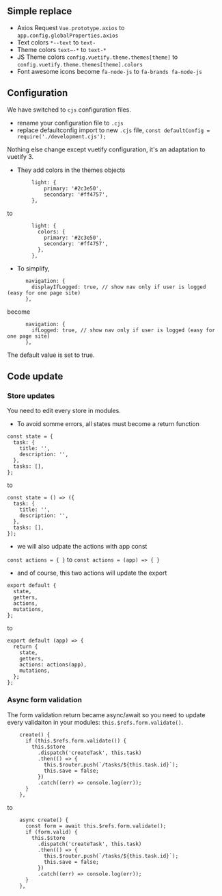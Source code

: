 ## Simple replace

- Axios Request `Vue.prototype.axios` to `app.config.globalProperties.axios`
- Text colors `*--text` to `text-`
- Theme colors `text—-*` to `text-*`
- JS Theme colors `config.vuetify.theme.themes[theme]` to `config.vuetify.theme.themes[theme].colors`
- Font awesome icons become `fa-node-js` to `fa-brands fa-node-js`

## Configuration

We have switched to `cjs` configuration files.

- rename your configuration file to `.cjs`
- replace defaultconfig import to new `.cjs` file, `const defaultConfig = require('./development.cjs');`

Nothing else change except vuetify configuration, it's an adaptation to vuetify 3.

- They add colors in the themes objects

```
        light: {
            primary: '#2c3e50',
            secondary: '#ff4757',
        },
```

to

```
        light: {
          colors: {
            primary: '#2c3e50',
            secondary: '#ff4757',
          },
        },
```

- To simplify,

```
      navigation: {
        displayIfLogged: true, // show nav only if user is logged (easy for one page site)
      },
```

become

```
      navigation: {
        ifLogged: true, // show nav only if user is logged (easy for one page site)
      },
```

The default value is set to true.

## Code update

### Store updates

You need to edit every store in modules.

- To avoid somme errors, all states must become a return function

```
const state = {
  task: {
    title: '',
    description: '',
  },
  tasks: [],
};
```

to

```
const state = () => ({
  task: {
    title: '',
    description: '',
  },
  tasks: [],
});
```

- we will also udpate the actions with app const

`const actions = { }` to `const actions = (app) => { }`

- and of course, this two actions will update the export

```
export default {
  state,
  getters,
  actions,
  mutations,
};
```

to

```
export default (app) => {
  return {
    state,
    getters,
    actions: actions(app),
    mutations,
  };
};
```

### Async form validation

The form validation return became async/await so you need to update every validaiton in your modules: `this.$refs.form.validate()`.

```
    create() {
      if (this.$refs.form.validate()) {
        this.$store
          .dispatch('createTask', this.task)
          .then(() => {
            this.$router.push(`/tasks/${this.task.id}`);
            this.save = false;
          })
          .catch((err) => console.log(err));
      }
    },
```

to

```
    async create() {
      const form = await this.$refs.form.validate();
      if (form.valid) {
        this.$store
          .dispatch('createTask', this.task)
          .then(() => {
            this.$router.push(`/tasks/${this.task.id}`);
            this.save = false;
          })
          .catch((err) => console.log(err));
      }
    },
```
